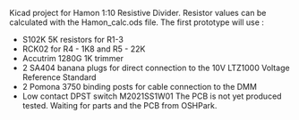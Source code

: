 Kicad project for Hamon 1:10 Resistive Divider.
Resistor values can be calculated with the Hamon_calc.ods file.
The first prototype will use :
- S102K 5K resistors for R1-3 
- RCK02 for R4 - 1K8 and R5 - 22K
- Accutrim 1280G 1K trimmer
- 2 SA404 banana plugs for direct connection to the 10V LTZ1000 Voltage Reference Standard
- 2 Pomona 3750 binding posts for cable connection to the DMM
- Low contact DPST switch M2021SS1W01
The PCB is not yet produced tested. Waiting for parts and the PCB from OSHPark. 